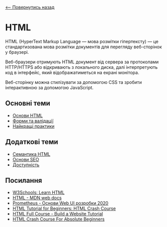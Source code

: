 [<-- Повернутись назад](../index.md)

# HTML

HTML (HyperText Markup Language — мова розмітки гіпертексту) — це  стандартизована мова розмітки документів для перегляду веб-сторінок у браузері. 

Веб-браузери отримують HTML документ від сервера за протоколами HTTP/HTTPS або відкривають з локального диска, далі інтерпретують код в інтерфейс, який відображатиметься на екрані монітора.

Веб-сторінку можна стилізувати за допомогою CSS та зробити інтерактивною за допомогою JavaScript.

## Основні теми
- [Основи HTML](html-basics.md)
- [Форми та валідації](forms-and-validations.md)
- [Найкращі практики](best-practicies.md)

## Додаткові теми
- [Семантика HTML](writing-semantic-html.md)
- [Основи SEO](seo-basics.md)
- [Доступність](accessibility)

## Посилання

- [W3Schools: Learn HTML](https://www.w3schools.com/html/html_intro.asp)
- [HTML - MDN web docs](https://developer.mozilla.org/ru/docs/Web/HTML)
- [Prometheus - Основи Web UI розробки 2020](https://courses.prometheus.org.ua/courses/course-v1:LITS+114+2020_T3/about)
- [HTML Tutorial for Beginners: HTML Crash Course](https://www.youtube.com/watch?v=qz0aGYrrlhU&ab_channel=ProgrammingwithMosh)
- [HTML Full Course - Build a Website Tutorial](https://www.youtube.com/watch?v=pQN-pnXPaVg&ab_channel=freeCodeCamp.org)
- [HTML Crash Course For Absolute Beginners
](https://www.youtube.com/watch?v=UB1O30fR-EE&ab_channel=TraversyMedia)
